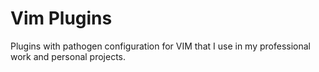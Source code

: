 # Vim Plugins
Plugins with pathogen configuration for VIM that I use in my professional work and personal projects.
